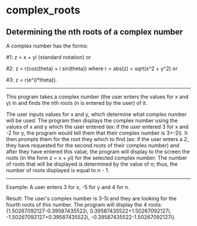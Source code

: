 # complex_roots
Determining the nth roots of a complex number
------------------------------------------------------------------------------------------------------------------------------------------

A complex number has the forms:

#1: z = x + yi (standard notation) or 

#2: z = r(cos(theta) + i sin(theta)) where r = abs(z) = sqrt(x^2 + y^2) or

#3: z = r(e^(i*theta)).

------------------------------------------------------------------------------------------------------------------------------------------

This program takes a complex number (the user enters the values for x and y) in and finds the nth roots (n is entered by the user) of it. 

The user inputs values for x and y, which determine what complex number will be used. The program then displays the complex 
number using the values of x and y which the user entered (ex: if the user entered 3 for x and -2 for y, the program would 
tell them that their complex number is 3+-2i). It then prompts them for the root they which to find (ex: if the user enters 
a 2, they have requested for the second roots of their complex number) and after they have entered this value, the program 
will display to the screen the roots (in the form z = x + yi) for the selected complex number. The number of roots that will 
be displayed is determined by the value of n; thus, the number of roots displayed is equal to n - 1.

-----------------------------------------------------------------------------------------------------------------------------------------
Example: A user enters 3 for x, -5 for y and 4 for n. 

Result: The user's complex number is 3-5i and they are looking for the fourth roots of this number. The program will display the 4 roots: 
{1.50267092127-0.39587435522i, 0.39587435522+1.50267092127i, -1.50267092127+0.39587435522i, -0.39587435522-1.50267092127i}. 
